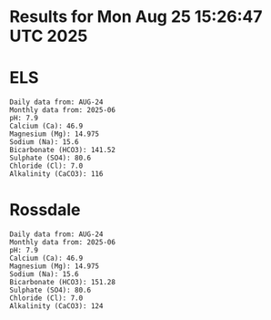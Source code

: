 # Results for Mon Aug 25 15:26:47 UTC 2025
# ELS
```
Daily data from: AUG-24
Monthly data from: 2025-06
pH: 7.9
Calcium (Ca): 46.9
Magnesium (Mg): 14.975
Sodium (Na): 15.6
Bicarbonate (HCO3): 141.52
Sulphate (SO4): 80.6
Chloride (Cl): 7.0
Alkalinity (CaCO3): 116
```
# Rossdale
```
Daily data from: AUG-24
Monthly data from: 2025-06
pH: 7.9
Calcium (Ca): 46.9
Magnesium (Mg): 14.975
Sodium (Na): 15.6
Bicarbonate (HCO3): 151.28
Sulphate (SO4): 80.6
Chloride (Cl): 7.0
Alkalinity (CaCO3): 124
```
